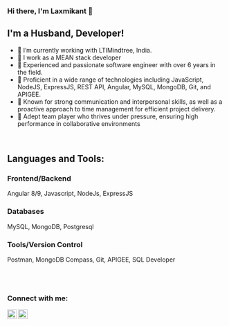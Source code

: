 ### Hi there, I'm Laxmikant 👋

## I'm a Husband, Developer!
- 🔭 I’m currently working with LTIMindtree, India.
- 🔭 I work as a MEAN stack developer
- 🔭 Experienced and passionate software engineer with over 6 years in the field.
- 🔭 Proficient in a wide range of technologies including JavaScript, NodeJS, ExpressJS, REST API, Angular, MySQL, MongoDB, Git, and APIGEE.
- 🔭 Known for strong communication and interpersonal skills, as well as a proactive approach to time management for efficient project delivery.
- 🔭 Adept team player who thrives under pressure, ensuring high performance in collaborative environments
<br />

## Languages and Tools:
### Frontend/Backend
Angular 8/9, Javascript, NodeJs, ExpressJS

### Databases
MySQL, MongoDB, Postgresql

### Tools/Version Control
Postman, MongoDB Compass, Git, APIGEE, SQL Developer

<br />
<br />

[website]: [https://laxmikant-madur.github.io/](https://github.com/laxmikant-madur)
[twitter]: https://twitter.com/laxmikantmadur
[linkedin]: https://in.linkedin.com/in/laxmikant-madur

### Connect with me:
[<img align="left" alt="codeSTACKr | Twitter" width="22px" src="https://cdn.jsdelivr.net/npm/simple-icons@v3/icons/twitter.svg" />][twitter]
[<img align="left" alt="codeSTACKr | LinkedIn" width="22px" src="https://cdn.jsdelivr.net/npm/simple-icons@v3/icons/linkedin.svg" />][linkedin]
